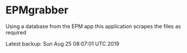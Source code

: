 # EPMgrabber
Using a database from the EPM app this application scrapes the files as required


Latest backup: Sun Aug 25 08:07:01 UTC 2019
